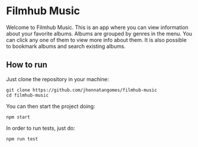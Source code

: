 # Filmhub Music

Welcome to Filmhub Music. This is an app where you can view information about your favorite albums. Albums are grouped by genres in the menu. You can click any one of them to view more info about them. It is also possible to bookmark albums and search existing albums.

## How to run

Just clone the repository in your machine:

    git clone https://github.com/jhonnatangomes/filmhub-music
    cd filmhub-music

You can then start the project doing:

    npm start

In order to run tests, just do:

    npm run test
